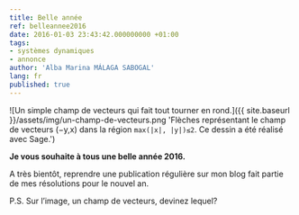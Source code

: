 ```yaml
---
title: Belle année
ref: belleannee2016
date: 2016-01-03 23:43:42.000000000 +01:00
tags:
- systèmes dynamiques
- annonce
author: 'Alba Marina MÁLAGA SABOGAL'
lang: fr
published: true
---
```


![Un simple champ de vecteurs qui fait tout tourner en rond.]({{ site.baseurl }}/assets/img/un-champ-de-vecteurs.png 'Flèches représentant le champ de vecteurs (−y,x) dans la région `max(|x|, |y|)≤2`. Ce dessin a été réalisé avec Sage.')

**Je vous souhaite à tous une belle année 2016.**

A très bientôt, reprendre une publication régulière sur mon blog fait partie de mes résolutions pour le nouvel an.

P.S. Sur l’image, un champ de vecteurs, devinez lequel?

